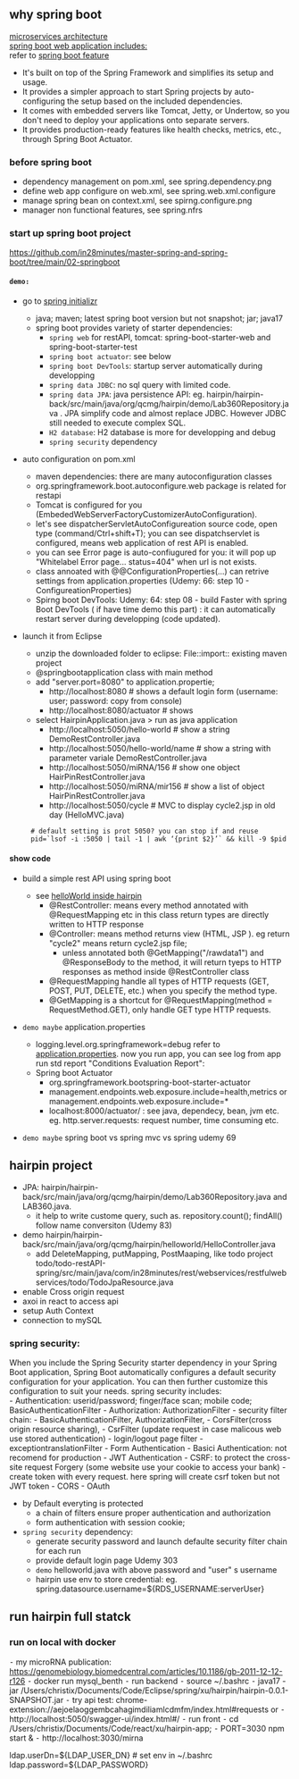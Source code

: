## why spring boot
[microservices architecture ](https://www.bing.com/images/search?q=microservices+architecture&form=HDRSC3&first=1) <br>
[spring boot web application includes:](https://medium.com/featurepreneur/spring-boot-for-beginner-62dd9785bb44)<br>
refer to [spring boot feature](https://spring.io/projects/spring-boot)
- It's built on top of the Spring Framework and simplifies its setup and usage.
- It provides a simpler approach to start Spring projects by auto-configuring the setup based on the included dependencies. 
- It comes with embedded servers like Tomcat, Jetty, or Undertow, so you don't need to deploy your applications onto separate servers.
- It provides production-ready features like health checks, metrics, etc., through Spring Boot Actuator.
  
### before spring boot
-  dependency management on pom.xml, see spring.dependency.png
-  define web app configure on web.xml, see spring.web.xml.configure
-  manage spring bean on context.xml, see spirng.configure.png
-  manager non functional features, see spring.nfrs

### start up spring boot project
https://github.com/in28minutes/master-spring-and-spring-boot/tree/main/02-springboot
#### `demo:` 
- go to [spring initializr](https://start.spring.io/)
  - java; maven; latest spring boot version but not snapshot; jar; java17
  - spring boot provides variety of starter dependencies:
     - `spring web` for restAPI, tomcat: spring-boot-starter-web and spring-boot-starter-test
     - `spring boot actuator`: see below
     - `spring boot DevTools`: startup server automatically during developping
     - `spring data JDBC`: no sql query with limited code. 
     - `spring data JPA`: java persistence API: eg. hairpin/hairpin-back/src/main/java/org/qcmg/hairpin/demo/Lab360Repository.java . JPA simplify code and almost replace JDBC. However JDBC still needed to execute complex SQL. 
     -  `H2 database`: H2 database is more for developping and debug
     - `spring security` dependency
    
- auto configuration on pom.xml 
  - maven dependencies: there are many autoconfiguration classes
  - org.springframework.boot.autoconfigure.web package is related for restapi
  - Tomcat is configured for you (EmbededWebServerFactoryCustomizerAutoConfiguration).
  - let's see dispatcherServletAutoConfigureation source code, open type (command/Ctrl+shift+T); you can see dispatchservlet is configured, means web application of rest API is enabled.
  -  you can see Error page is auto-confiugured for you: it will pop up "Whitelabel Error page... status=404" when url is not exists.
  - class annoated with @@ConfigurationProperties(...) can retrive settings from application.properties (Udemy: 66: step 10 - ConfigureationProperties)
  - Spirng boot DevTools: Udemy: 64: step 08 - build Faster with spring Boot DevTools ( if have time demo this part) : it can automatically restart server during developping (code updated).
     
- launch it from Eclipse
    - unzip the downloaded folder to eclipse: File::import:: existing maven project
    - @springbootapplication class with main method
    - add "server.port=8080" to application.propertie;
      - http://localhost:8080   # shows a default login form (username: user; password: copy from console)
      - http://localhost:8080/actuator # shows 
    - select HairpinApplication.java > run as java application   	  
	  - http://localhost:5050/hello-world     # show a string DemoRestController.java
	  - http://localhost:5050/hello-world/name # show a string with parameter variale  DemoRestController.java
	  - http://localhost:5050/miRNA/156 # show one object HairPinRestController.java
	  - http://localhost:5050/miRNA/mir156 # show a list of object HairPinRestController.java
	  - http://localhost:5050/cycle     # MVC to display cycle2.jsp in old day (HelloMVC.java)
  ```
    # default setting is prot 5050? you can stop if and reuse 
    pid=`lsof -i :5050 | tail -1 | awk ‘{print $2}’` && kill -9 $pid 
  ```
#### show code
- build a simple rest API using spring boot
  - see [helloWorld inside hairpin](https://github.com/ChristinaXu2017/RestfulAPI/blob/main/hairpin/hairpin-back/src/main/java/org/qcmg/hairpin/helloworld/HelloController.java)
    - @RestController: means every method annotated with @RequestMapping etc in this class return types are directly written to HTTP response
    - @Controller: means method returns view (HTML, JSP ). eg return "cycle2" means return cycle2.jsp file;
        - unless annotated both @GetMapping("/rawdata1") and @ResponseBody to the method, it will return tyeps to HTTP responses as method inside @RestController class
    - @RequestMapping handle all types of HTTP requests (GET, POST, PUT, DELETE, etc.) when you specify the method type.
    - @GetMapping is a shortcut for @RequestMapping(method = RequestMethod.GET), only handle GET type HTTP requests.

    
- `demo maybe` application.properties
  - logging.level.org.springframework=debug refer to [application.properties](02-springboot/src/main/resources/application.properties).  now you run app, you can see log from app run std report "Conditions Evaluation Report": 
  - Spring boot Actuator
    - <dependency><groupId>org.springframework.boot</groupId><artifactId>spring-boot-starter-actuator</artifactId></dependency>  
    - management.endpoints.web.exposure.include=health,metrics  or management.endpoints.web.exposure.include=*
    - localhost:8000/actuator/   : see java, dependecy, bean, jvm etc. eg. http.server.requests: request number, time consuming etc. 

- `demo maybe` spring boot vs spring mvc vs spring udemy 69

## hairpin project 
- JPA: hairpin/hairpin-back/src/main/java/org/qcmg/hairpin/demo/Lab360Repository.java and LAB360.java.
  - it help to write custome query, such as. repository.count(); findAll() follow name conversiton (Udemy 83)
- demo hairpin/hairpin-back/src/main/java/org/qcmg/hairpin/helloworld/HelloController.java
    - add DeleteMapping, putMapping, PostMaaping, like todo project todo/todo-restAPI-spring/src/main/java/com/in28minutes/rest/webservices/restfulwebservices/todo/TodoJpaResource.java 
- enable Cross origin request
- axoi in react to access api
- setup Auth Context
- connection to mySQL
  
### spring security:
When you include the Spring Security starter dependency in your Spring Boot application, Spring Boot automatically configures a default security configuration for your application. You can then further customize this configuration to suit your needs. spring security includes:  
    - Authentication: userid/password; finger/face scan; mobile code; BasicAuthenticationFilter
    - Authorization: AuthorizationFilter
    - security filter chain:
      - BasicAuthenticationFilter, AuthorizationFilter,
      - CorsFilter(cross origin resource sharing),
      - CsrFilter (update request in case malicous web use stored authentication)
      - login/logout page filter
      - exceptiontranslationFilter
    - Form Authentication
    - Basici Authentication: not recomend for production
    - JWT Authentication
    - CSRF: to protect the cross-site request Forgery (some website use your cookie to access your bank)
      - create token with every request. here spring will create csrf token but not JWT token
    - CORS
    - OAuth
  - by Default everyting is protected
    - a chain of filters ensure proper authentication and authorization
    - form authentication with session cookie;
 - `spring security` dependency:
   - generate security password and launch defaulte security filter chain for each run
   - provide default login page  Udemy 303
   - `demo` helloworld.java with  above password and "user" s username
   - hairpin use env to store credential: eg. spring.datasource.username=${RDS_USERNAME:serverUser}
     
## run hairpin full statck
### run on local with docker
⁃	my microRNA publication: https://genomebiology.biomedcentral.com/articles/10.1186/gb-2011-12-12-r126
	⁃	docker run mysql_benth
	⁃	run backend 
	  ⁃	source ~/.bashrc
  	⁃	java17 -jar /Users/christix/Documents/Code/Eclipse/spring/xu/hairpin/hairpin-0.0.1-SNAPSHOT.jar
  	⁃	try api test: chrome-extension://aejoelaoggembcahagimdiliamlcdmfm/index.html#requests or
  	⁃	http://localhost:5050/swagger-ui/index.html#/
	⁃	run front
	  ⁃	cd /Users/christix/Documents/Code/react/xu/hairpin-app; 
  	⁃	PORT=3030 npm start &
  	⁃	http://localhost:3030/mirna


ldap.userDn=${LDAP_USER_DN} # set env in ~/.bashrc
ldap.password=${LDAP_PASSWORD}
  
